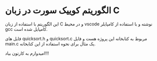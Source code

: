 # الگوریتم کوییک سورت در زبان C
این الگوریتم با استفاده از زبان C و در محیط vscode نوشته و با استفاده از کامپایلر gcc کامپایل شده است.

فایل های quicksort.h و quicksort.c  مربوط به کتابخانه این پروژه هست و فایل main.c یک مثال برای نحوه استفاده از این کتابخانه.

امیدوارم به کارتون بیاد!!!
